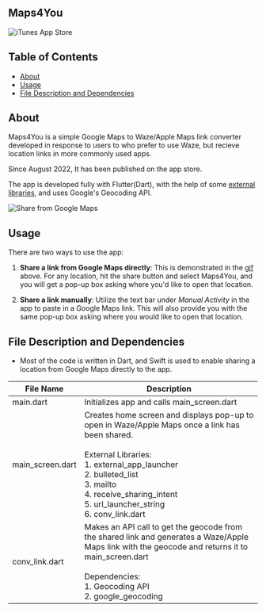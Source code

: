 ## Maps4You

![iTunes App Store](https://img.shields.io/itunes/v/1632049180?label=App%20Store)

## Table of Contents

<!-- no toc -->
- [About](#about)
- [Usage](#usage)
- [File Description and Dependencies](#file-description-and-dependencies)

## About

Maps4You is a simple Google Maps to Waze/Apple Maps link converter developed in response to users to who prefer to use Waze, but recieve location links in more commonly used apps. 

Since August 2022, It has been published on the app store.

The app is developed fully with Flutter(Dart), with the help of some [external libraries](#file-description-and-dependencies), and uses Google's Geocoding API.

![Share from Google Maps](https://i.imgur.com/XXIF7sf.gif)

## Usage

There are two ways to use the app:

1. **Share a link from Google Maps directly**: This is demonstrated in the [gif](#about) above. For any location, hit the share button and select Maps4You, and you will get a pop-up box asking where you'd like to open that location. 

2. **Share a link manually**: Utilize the text bar under _Manual Activity_ in the app to paste in a Google Maps link. This will also provide you with the same pop-up box asking where you would like to open that location. 

## File Description and Dependencies
- Most of the code is written in Dart, and Swift is used to enable sharing a location from Google Maps directly to the app.

| File Name | Description                                 |
|-----------|---------------------------------------------|
| main.dart | Initializes app and calls main_screen.dart |
| main_screen.dart | Creates home screen and displays pop-up to open in Waze/Apple Maps once a link has been shared. <br /> <br /> External Libraries: <br /> 1. external_app_launcher <br /> 2. bulleted_list <br /> 3. mailto <br /> 4. receive_sharing_intent <br /> 5. url_launcher_string <br /> 6. conv_link.dart
|conv_link.dart | Makes an API call to get the geocode from the shared link and generates a Waze/Apple Maps link with the geocode and returns it to main_screen.dart <br /> <br/> Dependencies: <br /> 1. Geocoding API  <br /> 2. google_geocoding
